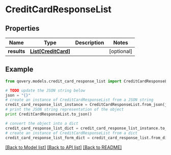 # CreditCardResponseList


## Properties

Name | Type | Description | Notes
------------ | ------------- | ------------- | -------------
**results** | [**List[CreditCard]**](CreditCard.md) |  | [optional] 

## Example

```python
from qovery.models.credit_card_response_list import CreditCardResponseList

# TODO update the JSON string below
json = "{}"
# create an instance of CreditCardResponseList from a JSON string
credit_card_response_list_instance = CreditCardResponseList.from_json(json)
# print the JSON string representation of the object
print CreditCardResponseList.to_json()

# convert the object into a dict
credit_card_response_list_dict = credit_card_response_list_instance.to_dict()
# create an instance of CreditCardResponseList from a dict
credit_card_response_list_form_dict = credit_card_response_list.from_dict(credit_card_response_list_dict)
```
[[Back to Model list]](../README.md#documentation-for-models) [[Back to API list]](../README.md#documentation-for-api-endpoints) [[Back to README]](../README.md)


